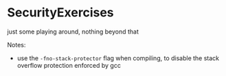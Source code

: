 # SecurityExercises
just some playing around, nothing beyond that


Notes:
* use the `-fno-stack-protector` flag when compiling, to disable the stack overflow protection enforced by gcc
